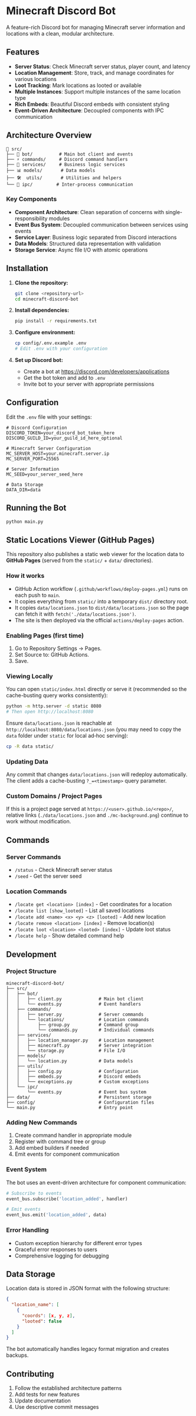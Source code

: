 # Minecraft Discord Bot

A feature-rich Discord bot for managing Minecraft server information and locations with a clean, modular architecture.

## Features

- **Server Status**: Check Minecraft server status, player count, and latency
- **Location Management**: Store, track, and manage coordinates for various locations
- **Loot Tracking**: Mark locations as looted or available
- **Multiple Instances**: Support multiple instances of the same location type
- **Rich Embeds**: Beautiful Discord embeds with consistent styling
- **Event-Driven Architecture**: Decoupled components with IPC communication

## Architecture Overview

```
📁 src/
├── 🤖 bot/          # Main bot client and events
├── ⚡ commands/     # Discord command handlers  
├── 🔧 services/     # Business logic services
├── 📊 models/       # Data models
├── 🛠️  utils/       # Utilities and helpers
└── 📡 ipc/         # Inter-process communication
```

### Key Components

- **Component Architecture**: Clean separation of concerns with single-responsibility modules
- **Event Bus System**: Decoupled communication between services using events
- **Service Layer**: Business logic separated from Discord interactions
- **Data Models**: Structured data representation with validation
- **Storage Service**: Async file I/O with atomic operations

## Installation

1. **Clone the repository:**
   ```bash
   git clone <repository-url>
   cd minecraft-discord-bot
   ```

2. **Install dependencies:**
   ```bash
   pip install -r requirements.txt
   ```

3. **Configure environment:**
   ```bash
   cp config/.env.example .env
   # Edit .env with your configuration
   ```

4. **Set up Discord bot:**
   - Create a bot at https://discord.com/developers/applications
   - Get the bot token and add to `.env`
   - Invite bot to your server with appropriate permissions

## Configuration

Edit the `.env` file with your settings:

```env
# Discord Configuration
DISCORD_TOKEN=your_discord_bot_token_here
DISCORD_GUILD_ID=your_guild_id_here_optional

# Minecraft Server Configuration  
MC_SERVER_HOST=your.minecraft.server.ip
MC_SERVER_PORT=25565

# Server Information
MC_SEED=your_server_seed_here

# Data Storage
DATA_DIR=data
```

## Running the Bot

```bash
python main.py
```

## Static Locations Viewer (GitHub Pages)

This repository also publishes a static web viewer for the location data to **GitHub Pages** (served from the `static/` + `data/` directories).

### How it works

- GitHub Action workflow (`.github/workflows/deploy-pages.yml`) runs on each push to `main`.
- It copies everything from `static/` into a temporary `dist/` directory root.
- It copies `data/locations.json` to `dist/data/locations.json` so the page can fetch it with `fetch('./data/locations.json')`.
- The site is then deployed via the official `actions/deploy-pages` action.

### Enabling Pages (first time)
1. Go to Repository Settings → Pages.
2. Set Source to: GitHub Actions.
3. Save.

### Viewing Locally

You can open `static/index.html` directly or serve it (recommended so the cache-busting query works consistently):

```bash
python -m http.server -d static 8080
# Then open http://localhost:8080
```

Ensure `data/locations.json` is reachable at `http://localhost:8080/data/locations.json` (you may need to copy the `data` folder under `static` for local ad‑hoc serving):

```bash
cp -R data static/
```

### Updating Data

Any commit that changes `data/locations.json` will redeploy automatically. The client adds a cache-busting `?_=<timestamp>` query parameter.

### Custom Domains / Project Pages

If this is a project page served at `https://<user>.github.io/<repo>/`, relative links (`./data/locations.json` and `./mc-background.png`) continue to work without modification.


## Commands

### Server Commands

- `/status` - Check Minecraft server status
- `/seed` - Get the server seed

### Location Commands

- `/locate get <location> [index]` - Get coordinates for a location
- `/locate list [show_looted]` - List all saved locations
- `/locate add <name> <x> <y> <z> [looted]` - Add new location
- `/locate remove <location> [index]` - Remove location(s)
- `/locate loot <location> <looted> [index]` - Update loot status
- `/locate help` - Show detailed command help

## Development

### Project Structure

```
minecraft-discord-bot/
├── src/
│   ├── bot/
│   │   ├── client.py              # Main bot client
│   │   └── events.py              # Event handlers
│   ├── commands/
│   │   ├── server.py              # Server commands
│   │   └── locations/             # Location commands
│   │       ├── group.py           # Command group
│   │       └── commands.py        # Individual commands
│   ├── services/
│   │   ├── location_manager.py    # Location management
│   │   ├── minecraft.py           # Server integration
│   │   └── storage.py             # File I/O
│   ├── models/
│   │   └── location.py            # Data models
│   ├── utils/
│   │   ├── config.py              # Configuration
│   │   ├── embeds.py              # Discord embeds
│   │   └── exceptions.py          # Custom exceptions
│   └── ipc/
│       └── events.py              # Event bus system
├── data/                          # Persistent storage
├── config/                        # Configuration files
└── main.py                        # Entry point
```

### Adding New Commands

1. Create command handler in appropriate module
2. Register with command tree or group
3. Add embed builders if needed
4. Emit events for component communication

### Event System

The bot uses an event-driven architecture for component communication:

```python
# Subscribe to events
event_bus.subscribe('location_added', handler)

# Emit events
event_bus.emit('location_added', data)
```

### Error Handling

- Custom exception hierarchy for different error types
- Graceful error responses to users
- Comprehensive logging for debugging

## Data Storage

Location data is stored in JSON format with the following structure:

```json
{
  "location_name": [
    {
      "coords": [x, y, z],
      "looted": false
    }
  ]
}
```

The bot automatically handles legacy format migration and creates backups.

## Contributing

1. Follow the established architecture patterns
2. Add tests for new features
3. Update documentation
4. Use descriptive commit messages
